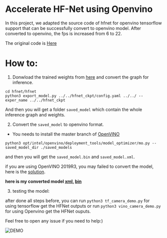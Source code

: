 # Accelerate HF-Net using Openvino

In this project, we adapted the source code of hfnet for openvino tensorflow support that can be successfully convert to openvino model. After converted to openvino, the fps is increased from 6 to 22.

The original code is [Here](https://github.com/ethz-asl/hfnet)

# How to:

1. Donwload the trained weights from [here](https://drive.google.com/drive/folders/1B2jSg_H5BSXjNq8iAFis1aQ4vt2FAv-y?usp=sharing) and convert the graph for inference.

```
cd hfnet/hfnet
python3 export_model.py ../../hfnet_ckpt/config.yaml ../../ --exper_name ../../hfnet_ckpt
```
And then you will get a folder `saved_model` which contain the whole inference graph and weights.

2. Convert the `saved_model` to openvino format.

* You needs to install the master branch of [OpenVINO](https://github.com/opencv/dldt)

```
python3 opt/intel/openvino/deployment_tools/model_optimizer/mo.py --saved_model_dir ./saved_models
```

and then you will get the `saved_model.bin` and `saved_model.xml`.

if you are using OpenVINO 2019R3, you may failed to convert the model, here is the [solution](https://github.com/opencv/dldt/issues/344).

**here is my converted model [xml](https://drive.google.com/file/d/1dVTk8AURVvH8fBsMkziSNYqIcUIWvcV_/view?usp=sharing), [bin](https://drive.google.com/file/d/1DPp4j4p3ytxZGZGtTMQUE1AF-ZbLL4q_/view?usp=sharing)**

3. testing the model:

after done all steps before, you can run ```python3 tf_camera_demo.py``` for using tensorflow get the HFNet outputs or run ```python3 vino_camera_demo.py``` for using Openvino get the HFNet ouputs.

Feel free to open any issue if you need to help:)

![DEMO](https://raw.githubusercontent.com/ahuizxc/HFNet_VINO/master/demo_vino.gif)
